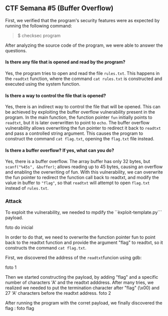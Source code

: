 ## CTF Semana #5 (Buffer Overflow)

First, we verified that the program's security features were as expected by running the following command:
> $ checksec program

After analyzing the source code of the program, we were able to answer the questions.

#### Is there any file that is opened and read by the program?
Yes, the program tries to open and read the file ```rules.txt```. This happens in the ```readtxt``` function, where the command ```cat rules.txt``` is constructed and executed using the system function.

#### Is there a way to control the file that is opened?
Yes, there is an indirect way to control the file that will be opened. This can be achieved by exploiting the buffer overflow vulnerability present in the program.
In the main function, the function pointer ```fun``` initially points to ```readtxt```, but it is later overwritten to point to ```echo```.
The buffer overflow vulnerability allows overwriting the fun pointer to redirect it back to ```readtxt``` and pass a controlled string argument. This causes the program to construct the command ```cat flag.txt```, opening the ```flag.txt``` file instead.

#### Is there a buffer overflow? If yes, what can you do?

Yes, there is a buffer overflow. The array buffer has only 32 bytes, but ```scanf("%45s", &buffer)```; allows reading up to 45 bytes, causing an overflow and enabling the overwriting of fun. 
With this vulnerability, we can overwrite the fun pointer to redirect the function call back to readtxt, and modify the value in buffer to ```"flag"```, so that ```readtxt``` will attempt to open ```flag.txt``` instead of ```rules.txt```.

### Attack
To exploit the vulnerability, we needed to mpdify the ``èxploit-template.py``` payload.

foto do inicial

In order to do that, we need to overwrite the function pointer fun to point back to the readtxt function and provide the argument "flag" to readtxt, so it constructs the command ```cat flag.txt```.

First, we discovered the address of the ```readtxt```funcion using gdb:

foto 1

Then we started constructing the payload, by adding "flag" and a specific number of characters 'A' and the readtxt adddress.
After many tries, we realized we needed to put the termination character after "flag" (\x00) and 27 'A' characters before the readtxt address.
foto 2

After running the program with the corret payload, we finally discovered the flag :
foto flag